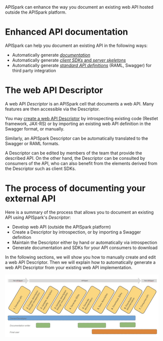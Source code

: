 
APISpark can enhance the way you document an existing web API hosted outside the APISpark platform.

# Enhanced API documentation

APISpark can help you document an existing API in the following ways:

* Automatically generate [*documentation*](technical-resources/apispark/guide/document/get-documentation "Generate documentation")
* Automatically generate [*client SDKs* and *server skeletons*](technical-resources/apispark/guide/document/get-documentation "Generate client SDKs and server skeletons")
* Automatically generate [*standard API definitions*](technical-resources/apispark/guide/publish/publish/api-definition "Standard API definition") (RAML, Swagger) for third party integration

# The web API Descriptor

A web API *Descriptor* is an APISpark cell that documents a web API. Many features are then accessible via the Descriptor.

You may [create a web API Descriptor](technical-resources/apispark/guide/store/entity-stores/overview "create a web API Descriptor") by introspecting existing code (Restlet framework, JAX-RS) or by importing an existing web API definition in the Swagger format, or manually.


Similarly, an APISpark Descriptor can be automatically translated to the Swagger or RAML formats.

A Descriptor can be edited by members of the team that provide the described API. On the other hand, the Descriptor can be consulted by consumers of the API, who can also benefit from the elements derived from the Descriptor such as client SDKs.

# The process of documenting your external API

Here is a summary of the process that allows you to document an existing API using APISpark's *Descriptor*:

* Develop web API (outside the APISpark platform)  
* Create a Descriptor by introspection, or by importing a Swagger definition  
* Maintain the Descriptor either by hand or automatically via introspection  
* Generate documentation and SDKs for your API consumers to download

In the following sections, we will show you how to manually create and edit a web API Descriptor. Then we will explain how to automatically generate a web API Descriptor from your existing web API implementation.

<!-- TODO could also document the API first and develop the web API after with the server skeleton. -->

![Descriptors](images/descriptors.jpg "Descriptors")
